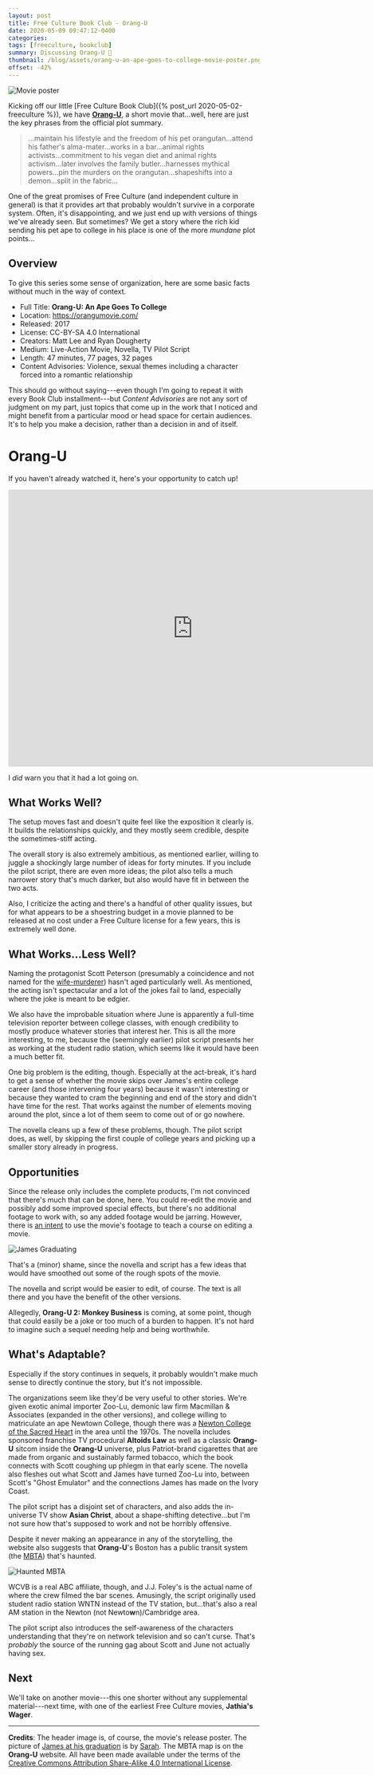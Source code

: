 ```yaml
---
layout: post
title: Free Culture Book Club - Orang-U
date: 2020-05-09 09:47:12-0400
categories:
tags: [freeculture, bookclub]
summary: Discussing Orang-U 🦧
thumbnail: /blog/assets/orang-u-an-ape-goes-to-college-movie-poster.png
offset: -42%
---
```


![Movie poster](/blog/assets/orang-u-an-ape-goes-to-college-movie-poster.png "Movie poster")

Kicking off our little [Free Culture Book Club]({% post_url 2020-05-02-freeculture %}), we have [**Orang-U**](https://orangumovie.com/), a short movie that...well, here are just the key phrases from the official plot summary.

 > ...maintain his lifestyle and the freedom of his pet orangutan...attend his father's alma-mater...works in a bar...animal rights activists...commitment to his vegan diet and animal rights activism...later involves the family butler...harnesses mythical powers...pin the murders on the orangutan...shapeshifts into a demon...split in the fabric...

One of the great promises of Free Culture (and independent culture in general) is that it provides art that probably wouldn't survive in a corporate system.  Often, it's disappointing, and we just end up with versions of things we've already seen.  But sometimes?  We get a story where the rich kid sending his pet ape to college in his place is one of the more *mundane* plot points...

## Overview

To give this series some sense of organization, here are some basic facts without much in the way of context.

 * Full Title:  **Orang-U: An Ape Goes To College**
 * Location:  <https://orangumovie.com/>
 * Released:  2017
 * License:  CC-BY-SA 4.0 International
 * Creators:  Matt Lee and Ryan Dougherty
 * Medium:  Live-Action Movie, Novella, TV Pilot Script
 * Length:  47 minutes, 77 pages, 32 pages
 * Content Advisories:  Violence, sexual themes including a character forced into a romantic relationship

This should go without saying---even though I'm going to repeat it with every Book Club installment---but *Content Advisories* are not any sort of judgment on my part, just topics that come up in the work that I noticed and might benefit from a particular mood or head space for certain audiences.  It's to help you make a decision, rather than a decision in and of itself.

# Orang-U

If you haven't already watched it, here's your opportunity to catch up!

<iframe
  src="https://archive.org/embed/orangumovie"
  width="740"
  height="555"
  frameborder="0"
  webkitallowfullscreen="true"
  mozallowfullscreen="true"
  allowfullscreen
>
</iframe>

I *did* warn you that it had a lot going on.

## What Works Well?

The setup moves fast and doesn't quite feel like the exposition it clearly is.  It builds the relationships quickly, and they mostly seem credible, despite the sometimes-stiff acting.

The overall story is also extremely ambitious, as mentioned earlier, willing to juggle a shockingly large number of ideas for forty minutes.  If you include the pilot script, there are even more ideas; the pilot also tells a much narrower story that's much darker, but also would have fit in between the two acts.

Also, I criticize the acting and there's a handful of other quality issues, but for what appears to be a shoestring budget in a movie planned to be released at no cost under a Free Culture license for a few years, this is extremely well done.

## What Works...Less Well?

Naming the protagonist Scott Peterson (presumably a coincidence and not named for the [wife-murderer](https://en.wikipedia.org/wiki/Scott_Peterson)) hasn't aged particularly well.  As mentioned, the acting isn't spectacular and a lot of the jokes fail to land, especially where the joke is meant to be edgier.

We also have the improbable situation where June is apparently a full-time television reporter between college classes, with enough credibility to mostly produce whatever stories that interest her.  This is all the more interesting, to me, because the (seemingly earlier) pilot script presents her as working at the student radio station, which seems like it would have been a much better fit.

One big problem is the editing, though.  Especially at the act-break, it's hard to get a sense of whether the movie skips over James's entire college career (and those intervening four years) because it wasn't interesting or because they wanted to cram the beginning and end of the story and didn't have time for the rest.  That works against the number of elements moving around the plot, since a lot of them seem to come out of or go nowhere.

The novella cleans up a few of these problems, though.  The pilot script does, as well, by skipping the first couple of college years and picking up a smaller story already in progress.

## Opportunities

Since the release only includes the complete products, I'm not convinced that there's much that can be done, here.  You could re-edit the movie and possibly add some improved special effects, but there's no additional footage to work with, so any added footage would be jarring.  However, there is [an intent](https://monkeymovie.org/) to use the movie's footage to teach a course on editing a movie.

![James Graduating](/blog/assets/orang-u-james.png "James Graduating")

That's a (minor) shame, since the novella and script has a few ideas that would have smoothed out some of the rough spots of the movie.

The novella and script would be easier to edit, of course.  The text is all there and you have the benefit of the other versions.

Allegedly, **Orang-U 2: Monkey Business** is coming, at some point, though that could easily be a joke or too much of a burden to happen.  It's not hard to imagine such a sequel needing help and being worthwhile.

## What's Adaptable?

Especially if the story continues in sequels, it probably wouldn't make much sense to directly continue the story, but it's not impossible.

The organizations seem like they'd be very useful to other stories.  We're given exotic animal importer Zoo-Lu, demonic law firm Macmillan & Associates (expanded in the other versions), and college willing to matriculate an ape Newtown College, though there was a [Newton College of the Sacred Heart](https://en.wikipedia.org/wiki/Newton_College_of_the_Sacred_Heart) in the area until the 1970s.  The novella includes sponsored franchise TV procedural **Altoids Law** as well as a classic **Orang-U** sitcom inside the **Orang-U** universe, plus Patriot-brand cigarettes that are made from organic and sustainably farmed tobacco, which the book connects with Scott coughing up phlegm in that early scene.  The novella also fleshes out what Scott and James have turned Zoo-Lu into, between Scott's "Ghost Emulator" and the connections James has made on the Ivory Coast.

The pilot script has a disjoint set of characters, and also adds the in-universe TV show **Asian Christ**, about a shape-shifting detective...but I'm not sure how that's supposed to work and not be horribly offensive.

Despite it never making an appearance in any of the storytelling, the website also suggests that **Orang-U**'s Boston has a public transit system (the [MBTA](https://en.wikipedia.org/wiki/Massachusetts_Bay_Transportation_Authority)) that's haunted.

![Haunted MBTA](/blog/assets/orang-u-mbta-med.png "Haunted MBTA")

WCVB is a real ABC affiliate, though, and J.J. Foley's is the actual name of where the crew filmed the bar scenes.  Amusingly, the script originally used student radio station WNTN instead of the TV station, but...that's also a real AM station in the Newton (not Newto**w**n)/Cambridge area.

The pilot script also introduces the self-awareness of the characters understanding that they're on network television and so can't curse.  That's *probably* the source of the running gag about Scott and June not actually having sex.

## Next

We'll take on another movie---this one shorter without any supplemental material---next time, with one of the earliest Free Culture movies, **Jathia's Wager**.

* * *

**Credits**:  The header image is, of course, the movie's release poster.  The picture of [James at his graduation](https://www.instagram.com/p/BfYphpoD0UQ/) is by [Sarah](https://www.instagram.com/taekwondogirl/).  The MBTA map is on the **Orang-U** website.  All have been made available under the terms of the [Creative Commons Attribution Share-Alike 4.0 International License](https://creativecommons.org/licenses/by-sa/4.0/).
